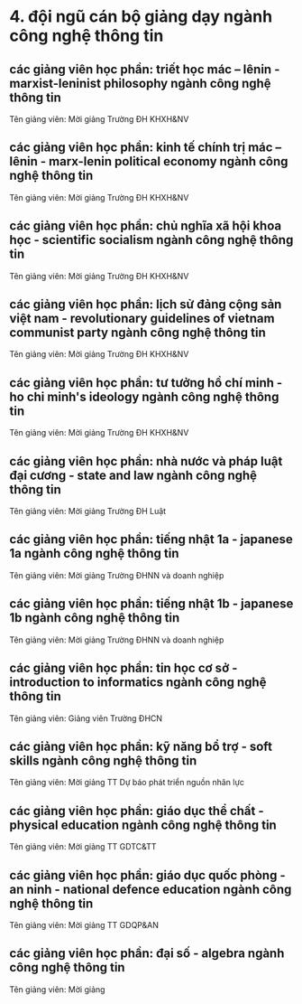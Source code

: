 # 4. đội ngũ cán bộ giảng dạy ngành công nghệ thông tin
## các giảng viên học phần: triết học mác – lênin - marxist-leninist philosophy ngành công nghệ thông tin
Tên giảng viên: Mời giảng Trường ĐH KHXH&NV
## các giảng viên học phần: kinh tế chính trị mác – lênin - marx-lenin political economy ngành công nghệ thông tin
Tên giảng viên: Mời giảng Trường ĐH KHXH&NV
## các giảng viên học phần: chủ nghĩa xã hội khoa học - scientific socialism ngành công nghệ thông tin
Tên giảng viên: Mời giảng Trường ĐH KHXH&NV
## các giảng viên học phần: lịch sử đảng cộng sản việt nam - revolutionary guidelines of vietnam communist party ngành công nghệ thông tin
Tên giảng viên: Mời giảng Trường ĐH KHXH&NV
## các giảng viên học phần: tư tưởng hồ chí minh - ho chi minh's ideology ngành công nghệ thông tin
Tên giảng viên: Mời giảng Trường ĐH KHXH&NV
## các giảng viên học phần: nhà nước và pháp luật đại cương - state and law ngành công nghệ thông tin
Tên giảng viên: Mời giảng Trường ĐH Luật
## các giảng viên học phần: tiếng nhật 1a - japanese 1a ngành công nghệ thông tin
Tên giảng viên: Mời giảng Trường ĐHNN và doanh nghiệp
## các giảng viên học phần: tiếng nhật 1b - japanese 1b ngành công nghệ thông tin
Tên giảng viên: Mời giảng Trường ĐHNN và doanh nghiệp
## các giảng viên học phần: tin học cơ sở - introduction to informatics ngành công nghệ thông tin
Tên giảng viên: Giảng viên Trường ĐHCN
## các giảng viên học phần: kỹ năng bổ trợ - soft skills ngành công nghệ thông tin
Tên giảng viên: Mời giảng TT Dự báo phát triển nguồn nhân lực
## các giảng viên học phần: giáo dục thể chất  - physical education ngành công nghệ thông tin
Tên giảng viên: Mời giảng TT GDTC&TT
## các giảng viên học phần: giáo dục quốc phòng - an ninh - national defence education ngành công nghệ thông tin
Tên giảng viên: Mời giảng TT GDQP&AN
## các giảng viên học phần: đại số - algebra ngành công nghệ thông tin
Tên giảng viên: Mời giảng
